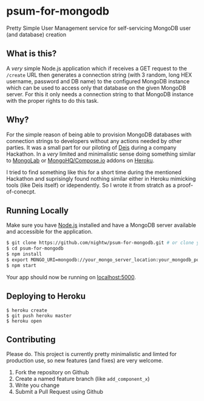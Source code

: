 # psum-for-mongodb

Pretty Simple User Management service for self-servicing MongoDB user (and database) creation

## What is this?

A *very* simple Node.js application which if receives a GET request to the `/create` URL then generates a connection string (with 3 random, long HEX username, password and DB name) to the configured MongoDB instance which can be used to access only that database on the given MongoDB server. For this it only needs a connection string to that MongoDB instance with the proper rights to do this task.

## Why?

For the simple reason of being able to provision MongoDB databases with connection strings to developers without any actions needed by other parties. It was a small part for our piloting of [Deis](http://deis.io/) during a company Hackathon. In a *very* limited and minimalistic sense doing something similar to [MongoLab](https://mongolab.com/) or [MongoHQ/Compose.io](Compose.io) addons on [Heroku](https://www.heroku.com/).

I tried to find something like this for a short time during the mentioned Hackathon and suprisingly found nothing similar either in Heroku mimicking tools (like Deis itself) or idependently. So I wrote it from stratch as a proof-of-conecpt.

## Running Locally

Make sure you have [Node.js](http://nodejs.org/) installed and have a MongoDB server available and accessible for the application.

```sh
$ git clone https://github.com/nightw/psum-for-mongodb.git # or clone your own fork
$ cd psum-for-mongodb
$ npm install
$ export MONGO_URI=mongodb://your_mongo_server_location:your_mongodb_port
$ npm start
```

Your app should now be running on [localhost:5000](http://localhost:5000/).

## Deploying to Heroku

```
$ heroku create
$ git push heroku master
$ heroku open
```

## Contributing

Please do. This project is currently pretty minimalistic and limted for production use, so new features (and fixes) are very welcome.

1. Fork the repository on Github
2. Create a named feature branch (like `add_component_x`)
3. Write you change
4. Submit a Pull Request using Github
